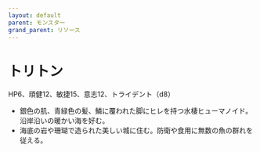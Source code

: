 ```yaml
---
layout: default
parent: モンスター
grand_parent: リソース
---
```


# トリトン

HP6、頑健12、敏捷15、意志12、トライデント（d8）

- 銀色の肌、青緑色の髪、鱗に覆われた脚にヒレを持つ水棲ヒューマノイド。沿岸沿いの暖かい海を好む。
- 海底の岩や珊瑚で造られた美しい城に住む。防衛や食用に無数の魚の群れを従える。